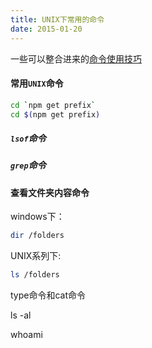 ```yaml
---
title: UNIX下常用的命令
date: 2015-01-20
---
```


一些可以整合进来的[命令使用技巧](http://www.ruanyifeng.com/blog/2016/10/npm_scripts.html)

#### 常用`UNIX`命令

```sh
cd `npm get prefix`
cd $(npm get prefix)
```

##### `lsof`命令

##### `grep`命令

#### 查看文件夹内容命令

windows下：

```sh
dir /folders
```

UNIX系列下:

```sh
ls /folders
```

type命令和cat命令

ls -al

whoami